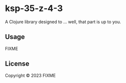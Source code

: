 # ksp-35-z-4-3

A Clojure library designed to ... well, that part is up to you.

## Usage

FIXME

## License

Copyright © 2023 FIXME
